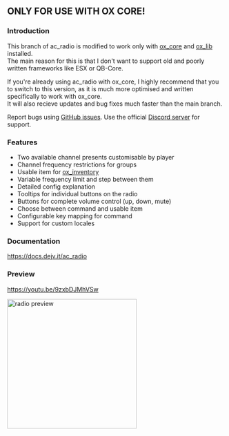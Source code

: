 ## ONLY FOR USE WITH OX CORE!

### Introduction
This branch of ac_radio is modified to work only with [ox_core](https://github.com/overextended/ox_core) and [ox_lib](https://github.com/overextended/ox_lib) installed.  
The main reason for this is that I don't want to support old and poorly written frameworks like ESX or QB-Core.

If you're already using ac_radio with ox_core, I highly recommend that you to switch to this version, as it is much more optimised and written specifically to work with ox_core.  
It will also recieve updates and bug fixes much faster than the main branch.

Report bugs using [GitHub issues](https://github.com/antond15/ac_radio/issues). Use the official [Discord server](https://discord.gg/2ZezMw2xvR) for support.

### Features
- Two available channel presents customisable by player
- Channel frequency restrictions for groups
- Usable item for [ox_inventory](https://github.com/overextended/ox_inventory)
- Variable frequency limit and step between them
- Detailed config explanation
- Tooltips for individual buttons on the radio
- Buttons for complete volume control (up, down, mute)
- Choose between command and usable item
- Configurable key mapping for command
- Support for custom locales

### Documentation
https://docs.dejv.it/ac_radio

### Preview
https://youtu.be/9zxbDJMhVSw

<img src='https://raw.githubusercontent.com/antond15/antond15/main/assets/radio_preview.png' alt='radio preview' height='300' />
